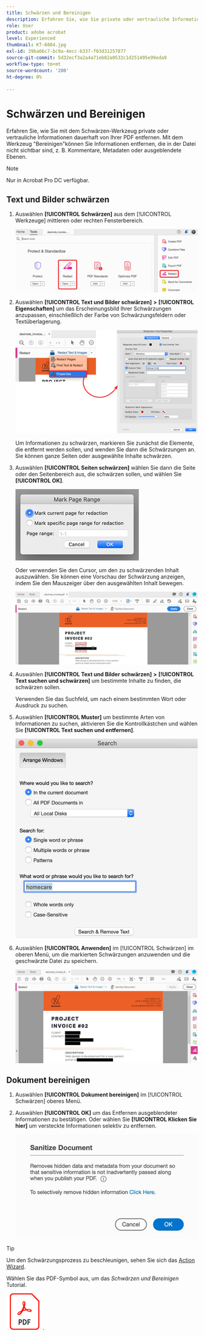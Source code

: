 ```yaml
---
title: Schwärzen und Bereinigen
description: Erfahren Sie, wie Sie private oder vertrauliche Informationen dauerhaft von Ihrem PDF entfernen
role: User
product: adobe acrobat
level: Experienced
thumbnail: KT-6804.jpg
exl-id: 39ba66c7-bc9a-4ecc-b337-f03d31257877
source-git-commit: 5d32ecf3a2a4a71eb82a0532c1d251495e99eda9
workflow-type: tm+mt
source-wordcount: '280'
ht-degree: 0%

---
```


# Schwärzen und Bereinigen

Erfahren Sie, wie Sie mit dem Schwärzen-Werkzeug private oder vertrauliche Informationen dauerhaft von Ihrer PDF entfernen. Mit dem Werkzeug &quot;Bereinigen&quot;können Sie Informationen entfernen, die in der Datei nicht sichtbar sind, z. B. Kommentare, Metadaten oder ausgeblendete Ebenen.

>[!NOTE]
>
>Nur in Acrobat Pro DC verfügbar.

## Text und Bilder schwärzen

1. Auswählen **[!UICONTROL Schwärzen]** aus dem [!UICONTROL Werkzeuge] mittleren oder rechten Fensterbereich.

   ![Schritt 1 schwärzen](../assets/Redact_1.png)

1. Auswählen **[!UICONTROL Text und Bilder schwärzen]** **>** **[!UICONTROL Eigenschaften]** um das Erscheinungsbild Ihrer Schwärzungen anzupassen, einschließlich der Farbe von Schwärzungsfeldern oder Textüberlagerung.

   ![Schritt 2 schwärzen](../assets/Redact_2.png)

   Um Informationen zu schwärzen, markieren Sie zunächst die Elemente, die entfernt werden sollen, und wenden Sie dann die Schwärzungen an. Sie können ganze Seiten oder ausgewählte Inhalte schwärzen.

1. Auswählen **[!UICONTROL Seiten schwärzen]** wählen Sie dann die Seite oder den Seitenbereich aus, die schwärzen sollen, und wählen Sie **[!UICONTROL OK]**.

   ![Schritt 4 schwärzen](../assets/Redact_3.png)

   Oder verwenden Sie den Cursor, um den zu schwärzenden Inhalt auszuwählen. Sie können eine Vorschau der Schwärzung anzeigen, indem Sie den Mauszeiger über den ausgewählten Inhalt bewegen.

   ![Schritt 5a schwärzen](../assets/Redact_4.png)

1. Auswählen **[!UICONTROL Text und Bilder schwärzen]** **>** **[!UICONTROL Text suchen und schwärzen]** um bestimmte Inhalte zu finden, die schwärzen sollen.

   Verwenden Sie das Suchfeld, um nach einem bestimmten Wort oder Ausdruck zu suchen.

1. Auswählen **[!UICONTROL Muster]** um bestimmte Arten von Informationen zu suchen, aktivieren Sie die Kontrollkästchen und wählen Sie **[!UICONTROL Text suchen und entfernen]**.

   ![Schritt 5b schwärzen](../assets/Redact_5.png)

1. Auswählen **[!UICONTROL Anwenden]** im [!UICONTROL Schwärzen] im oberen Menü, um die markierten Schwärzungen anzuwenden und die geschwärzte Datei zu speichern.

   ![Schritt 6 schwärzen](../assets/Redact_6.png)

## Dokument bereinigen

1. Auswählen **[!UICONTROL Dokument bereinigen]** im [!UICONTROL Schwärzen] oberes Menü.

1. Auswählen **[!UICONTROL OK]** um das Entfernen ausgeblendeter Informationen zu bestätigen. Oder wählen Sie **[!UICONTROL Klicken Sie hier]** um versteckte Informationen selektiv zu entfernen.

   ![Schritt 2 bereinigen](../assets/Redact_7.png)

>[!TIP]
>
>Um den Schwärzungsprozess zu beschleunigen, sehen Sie sich das [Action Wizard](../advanced-tasks/action.md).

Wählen Sie das PDF-Symbol aus, um das *Schwärzen und Bereinigen* Tutorial.

[![Tutorial zum Herunterladen und Bereinigen](../assets/acrobat_PDF_96.png)](../assets/AcrobatDCRedact.pdf).
